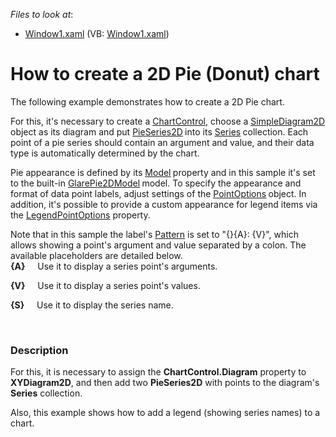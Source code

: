 <!-- default file list -->
*Files to look at*:

* [Window1.xaml](./CS/Window1.xaml) (VB: [Window1.xaml](./VB/Window1.xaml))
<!-- default file list end -->
# How to create a 2D Pie (Donut) chart


<p>The following example demonstrates how to create a 2D Pie chart. </p><p>For this, it's necessary to create a <a href="http://documentation.devexpress.com/#WPF/clsDevExpressXpfChartsChartControltopic"><u>ChartControl</u></a>, choose a <a href="http://documentation.devexpress.com/#WPF/clsDevExpressXpfChartsSimpleDiagram2Dtopic"><u>SimpleDiagram2D</u></a> object as its diagram and put <a href="http://documentation.devexpress.com/#WPF/clsDevExpressXpfChartsPieSeries2Dtopic"><u>PieSeries2D</u></a><strong> </strong>into its <a href="http://documentation.devexpress.com/#WPF/DevExpressXpfChartsDiagram_Seriestopic"><u>Series</u></a><strong> </strong>collection. Each point of a pie series should contain an argument and value, and their data type is automatically determined by the chart. </p><p>Pie appearance is defined by its <a href="http://documentation.devexpress.com/#WPF/DevExpressXpfChartsPieSeries2D_Modeltopic"><u>Model</u></a><strong> </strong>property and in this sample it's set to the built-in <a href="http://documentation.devexpress.com/#WPF/clsDevExpressXpfChartsGlarePie2DModeltopic"><u>GlarePie2DModel</u></a><strong> </strong>model. To specify the appearance and format of data point labels, adjust settings of the <a href="http://documentation.devexpress.com/#WPF/DevExpressXpfChartsSeries_PointOptionstopic"><u>PointOptions</u></a><strong> </strong>object. In addition, it's possible to provide a custom appearance for legend items via the <a href="http://documentation.devexpress.com/#WPF/DevExpressXpfChartsSeries_LegendPointOptionstopic"><u>LegendPointOptions</u></a> property.</p><p>Note that in this sample the label's <a href="http://documentation.devexpress.com/#WPF/DevExpressXpfChartsPointOptions_Patterntopic"><u>Pattern</u></a> is set to "{}{A}: {V}", which allows showing a point's argument and value separated by a colon. The available placeholders are detailed below.<br />
<strong>{A}</strong>     Use it to display a series point's arguments.</p><p><strong>{V}</strong>     Use it to display a series point's values.</p><p><strong>{S}</strong>     Use it to display the series name.</p><br />



<h3>Description</h3>

<p>For this, it is necessary to assign the <strong>ChartControl.Diagram</strong> property to <strong>XYDiagram2D</strong>, and then add two <strong>PieSeries2D</strong> with points to the diagram&#39;s <strong>Series</strong> collection.</p><p>Also, this example shows how to add a legend (showing series names) to a chart.</p>

<br/>


